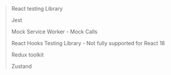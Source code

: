 > React testing Library
>
> Jest
>
> Mock Service Worker - Mock Calls
>
> React Hooks Testing Library - Not fully supported for React 18
>
> Redux toolkit
>
> Zustand
